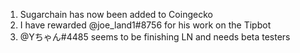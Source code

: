 1. Sugarchain has now been added to Coingecko
2. I have rewarded @joe_land1#8756 for his work on the Tipbot
3. @Yちゃん#4485 seems to be finishing LN and needs beta testers 
